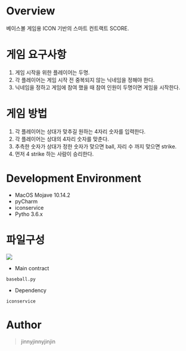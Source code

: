 # Overview
베이스볼 게임용 ICON 기반의 스마트 컨트랙트 SCORE. 

# 게임 요구사항
1. 게임 시작을 위한 플레이어는 두명.
2. 각 플레이어는 게임 시작 전 중복되지 않는 닉네임을 정해야 한다.
3. 닉네임을 정하고 게임에 참여 했을 때 참여 인원이 두명이면 게임을 시작한다.

# 게임 방법
1. 각 플레이어는 상대가 맞추길 원하는 4자리 숫자를 입력한다.
2. 각 플레이어는 상대의 4자리 숫자를 맞춘다.
3. 추측한 숫자가 상대가 정한 숫자가 맞으면 ball, 자리 수 까지 맞으면 strike.
4. 먼저 4 strike 하는 사람이 승리한다.

# Development Environment
* MacOS Mojave 10.14.2
* pyCharm
* iconservice
* Pytho 3.6.x

# 파일구성
<img src="https://github.com/jinnyjinnyjinjin/smart-contracts/blob/master/Baseball/img/tree.png"></img>

* Main contract
```
baseball.py
```
* Dependency
```
iconservice
```
# Author
> jinnyjinnyjinjin
